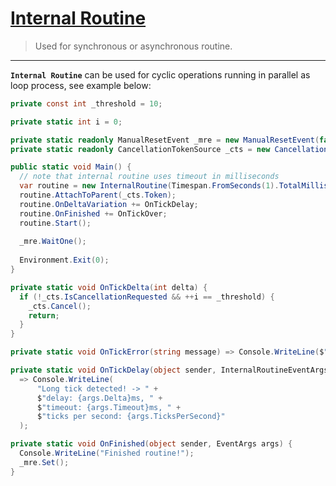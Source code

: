 # [Internal Routine][ref-1]
> Used for synchronous or asynchronous routine.
---

**`Internal Routine`** can be used for cyclic operations running in parallel as loop process, see example below:

```csharp
private const int _threshold = 10;

private static int i = 0;

private static readonly ManualResetEvent _mre = new ManualResetEvent(false);
private static readonly CancellationTokenSource _cts = new CancellationTokenSource();

public static void Main() {
  // note that internal routine uses timeout in milliseconds
  var routine = new InternalRoutine(Timespan.FromSeconds(1).TotalMilliseconds, OnTickDelta, OnTickError);
  routine.AttachToParent(_cts.Token);
  routine.OnDeltaVariation += OnTickDelay;
  routine.OnFinished += OnTickOver;
  routine.Start();
  
  _mre.WaitOne();
  
  Environment.Exit(0);
}

private static void OnTickDelta(int delta) {
  if (!_cts.IsCancellationRequested && ++i == _threshold) {
    _cts.Cancel();
    return;
  }
}

private static void OnTickError(string message) => Console.WriteLine($"An error occurred! -> message: {message}");

private static void OnTickDelay(object sender, InternalRoutineEventArgs args)
  => Console.WriteLine(
      "Long tick detected! -> " +
      $"delay: {args.Delta}ms, " +
      $"timeout: {args.Timeout}ms, " +
      $"ticks per second: {args.TicksPerSecond}"
  );

private static void OnFinished(object sender, EventArgs args) {
  Console.WriteLine("Finished routine!");
  _mre.Set();
}
```

[ref-1]: /CA/Threading/Tasks/InternalRoutine.cs
